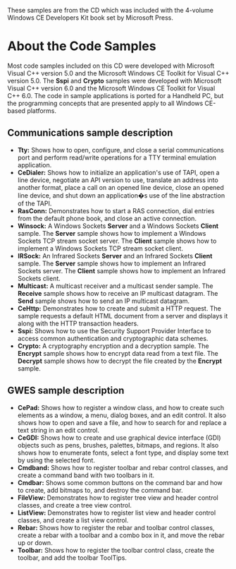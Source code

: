These samples are from the CD which was included with the 4-volume Windows CE Developers Kit book set by Microsoft Press.

# About the Code Samples

Most code samples included on this CD were developed with Microsoft Visual C++ version 5.0 and the Microsoft Windows CE Toolkit for Visual C++ version 5.0. The **Sspi** and **Crypto** samples were developed with Microsoft Visual C++ version 6.0 and the Microsoft Windows CE Toolkit for Visual C++ 6.0. The code in sample applications is ported for a Handheld PC, but the programming concepts that are presented apply to all Windows CE-based platforms.

## Communications sample description

* **Tty:** Shows how to open, configure, and close a serial communications port and perform read/write operations for a TTY terminal emulation application.
* **CeDialer:** Shows how to initialize an application's use of TAPI, open a line device, negotiate an API version to use, translate an address into another format, place a call on an opened line device, close an opened line device, and shut down an application�s use of the line abstraction of the TAPI.
* **RasConn:** Demonstrates how to start a RAS connection, dial entries from the default phone book, and close an active connection.
* **Winsock:** A Windows Sockets **Server** and a Windows Sockets **Client** sample. The **Server** sample shows how to implement a Windows Sockets TCP stream socket server. The **Client** sample shows how to implement a Windows Sockets TCP stream socket client.
* **IRSock:** An Infrared Sockets **Server** and an Infrared Sockets **Client** sample. The **Server** sample shows how to implement an Infrared Sockets server. The **Client** sample shows how to implement an Infrared Sockets client.
* **Multicast:** A multicast receiver and a multicast sender sample. The **Receive** sample shows how to receive an IP multicast datagram. The **Send** sample shows how to send an IP multicast datagram.
* **CeHttp:** Demonstrates how to create and submit a HTTP request. The sample requests a default HTML document from a server and displays it along with the HTTP transaction headers.
* **Sspi:** Shows how to use the Security Support Provider Interface to access common authentication and cryptographic data schemes.
* **Crypto:** A cryptography encryption and a decryption sample. The **Encrypt** sample shows how to encrypt data read from a text file. The **Decrypt** sample shows how to decrypt the file created by the **Encrypt** sample.

## GWES sample description

* **CePad:** Shows how to register a window class, and how to create such elements as a window, a menu, dialog boxes, and an edit control. It also shows how to open and save a file, and how to search for and replace a text string in an edit control.
* **CeGDI:** Shows how to create and use graphical device interface (GDI) objects such as pens, brushes, palettes, bitmaps, and regions. It also shows how to enumerate fonts, select a font type, and display some text by using the selected font.
* **Cmdband:** Shows how to register toolbar and rebar control classes, and create a command band with two toolbars in it.
* **Cmdbar:** Shows some common buttons on the command bar and how to create, add bitmaps to, and destroy the command bar.
* **FileView:** Demonstrates how to register tree view and header control classes, and create a tree view control.
* **ListView:** Demonstrates how to register list view and header control classes, and create a list view control.
* **Rebar:** Shows how to register the rebar and toolbar control classes, create a rebar with a toolbar and a combo box in it, and move the rebar up or down.
* **Toolbar:** Shows how to register the toolbar control class, create the toolbar, and add the toolbar ToolTips.